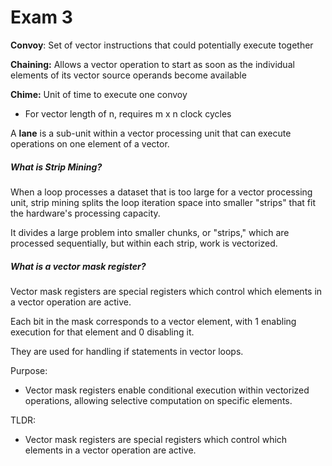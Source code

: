

# Exam 3

**Convoy**:  Set of vector instructions that could potentially execute
together

**Chaining:** Allows a vector operation to start as soon as the individual
elements of its vector source operands become available

**Chime:** Unit of time to execute one convoy
- For vector length of n, requires m x n clock cycles

A **lane** is a sub-unit within a vector processing unit that can execute operations on one element of a vector.

##### What is Strip Mining?
When a loop processes a dataset that is too large for a vector processing unit, strip mining splits the loop iteration space into smaller "strips" that fit the hardware's processing capacity. 

It divides a large problem into smaller chunks, or "strips," which are processed sequentially, but within each strip, work is vectorized.

##### What is a vector mask register?

Vector mask registers are special registers which control which elements in a vector operation are active.

Each bit in the mask corresponds to a vector element, with 1 enabling execution for that element and 0 disabling it.

They are used for handling if statements in vector loops.

Purpose:
- Vector mask registers enable conditional execution within vectorized operations, allowing selective computation on specific elements.

TLDR:
- Vector mask registers are special registers which control which elements in a vector operation are active. 







